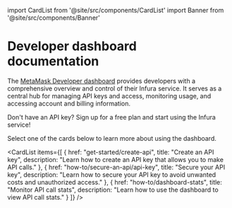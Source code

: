 
import CardList from '@site/src/components/CardList'
import Banner from '@site/src/components/Banner'

# Developer dashboard documentation

The [MetaMask Developer dashboard](https://developer.metamask.io/) provides developers with a
comprehensive overview and control of their Infura service.
It serves as a central hub for managing API keys and access, monitoring usage, and accessing
account and billing information.

<Banner>
Don't have an API key? Sign up for a free plan and start using the Infura service!
</Banner>

Select one of the cards below to learn more about using the dashboard.

<CardList
  items={[
    {
      href: "get-started/create-api",
      title: "Create an API key",
      description: "Learn how to create an API key that allows you to make API calls."
    },
    {
      href: "how-to/secure-an-api/api-key",
      title: "Secure your API key",
      description: "Learn how to secure your API key to avoid unwanted costs and unauthorized access."
    },
    {
      href: "how-to/dashboard-stats",
      title: "Monitor API call stats",
      description: "Learn how to use the dashboard to view API call stats."
    }
  ]}
/>
